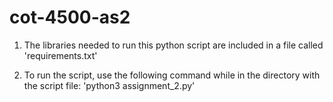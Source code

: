 # cot-4500-as2

1. The libraries needed to run this python script are included in a file called 'requirements.txt'

2. To run the script, use the following command while in the directory with the script file: 'python3 assignment_2.py'
